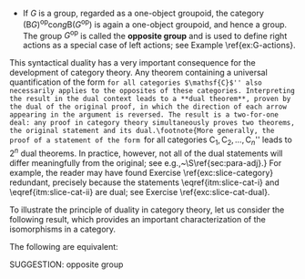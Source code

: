 -  If $G$ is a group, regarded as a one-object groupoid, the category $(\mathsf{B} G)^\mathrm{op} \mathrm{co}ng \mathsf{B} (G^\mathrm{op})$ is again a one-object groupoid, and hence a group. The group $G^\mathrm{op}$ is called the **opposite group** and is used to define right actions as a special case of left actions; see Example \ref{ex:G-actions}.



This syntactical duality has a very important consequence for the development of category theory. Any theorem containing a universal quantification of the form ``for all categories $\mathsf{C}$'' also necessarily applies to the opposites of these categories. Interpreting the result in the dual context leads to a **dual theorem**, proven by the dual of the original proof, in which the direction of each arrow appearing in the argument is reversed. The result is a two-for-one deal: any proof in category theory simultaneously proves two theorems, the original statement and its dual.\footnote{More generally, the proof of a statement of the form ``for all categories $\mathsf{C}_1, \mathsf{C}_2, \ldots, \mathsf{C}_n$'' leads to $2^n$ dual theorems. In practice, however, not all of the dual statements will differ meaningfully from the original; see e.g.,~\S\ref{sec:para-adj}.} For example, the reader may have found Exercise \ref{exc:slice-category} redundant, precisely because the statements \eqref{itm:slice-cat-i} and \eqref{itm:slice-cat-ii} are dual; see Exercise \ref{exc:slice-cat-dual}.

To illustrate the principle of duality in category theory, let us consider the following result, which provides an important characterization of the isomorphisms in a category.

 The following are equivalent:


SUGGESTION: opposite group